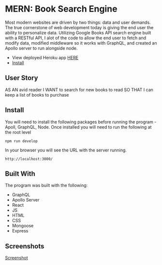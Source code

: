 # MERN: Book Search Engine

Most modern websites are driven by two things: data and user demands. The true cornerstone of web development today is giving the end user the ability to personalize data. Utilizing Google Books API search engine built with a RESTful API, I alot of the code to allow the end user to fetch and modify data, modified middleware so it works with GraphQL, and created an Apollo server to run alongside node. 

* View deployed Heroku app [HERE](https://gist.github.com/PurpleBooth/109311bb0361f32d87a2)
* [Install](https://gist.github.com/maximosandoval/MERN-search-engine/#install)

## User Story

AS AN avid reader
I WANT to search for new books to read
SO THAT I can keep a list of books to purchase

## Install
You will need to install the following packages before running the program - Apoll, GraphQL, Node. Once installed you will need to run the following at the root level

    npm run develop

In your browser you will see the URL with the server running. 

    http://localhost:3000/ 
  

## Built With

The program was built with the following: 

* GraphQL
* Apollo Server
* React
* JS
* HTML
* CSS
* Mongoose
* Express


## Screenshots
[Screenshot](https://maximosandoval.github.io/MERN-search-engine/images/MERN-se-10.png)

